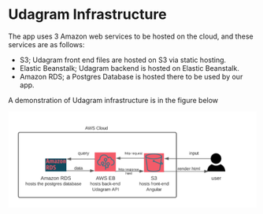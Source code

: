 # Udagram Infrastructure

The app uses 3 Amazon web services to be hosted on the cloud, and these services are as follows:
- S3; Udagram front end files are hosted on S3 via static hosting.
- Elastic Beanstalk; Udagram backend is hosted on Elastic Beanstalk.
- Amazon RDS; a Postgres Database is hosted there to be used by our app.

A demonstration of Udagram infrastructure is in the figure below

![Alt text](Screenshots/infrastructure.png?raw=true "infrastructure")